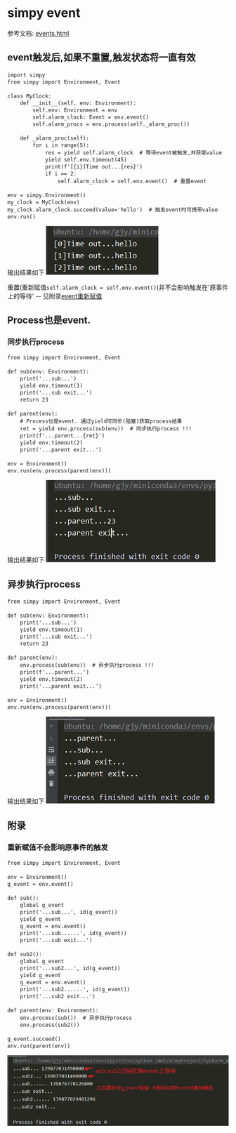 # simpy event

参考文档:
[events.html](https://simpy.readthedocs.io/en/latest/topical_guides/events.html)

## event触发后,如果不重置,触发状态将一直有效
```
import simpy
from simpy import Environment, Event

class MyClock:
    def __init__(self, env: Environment):
        self.env: Environment = env
        self.alarm_clock: Event = env.event()
        self.alarm_procs = env.process(self._alarm_proc())

    def _alarm_proc(self):
        for i in range(5):
            res = yield self.alarm_clock  # 等待event被触发,并获取value
            yield self.env.timeout(45)
            print(f'[{i}]Time out...{res}')
            if i == 2:
                self.alarm_clock = self.env.event()  # 重置event

env = simpy.Environment()
my_clock = MyClock(env)
my_clock.alarm_clock.succeed(value='hello')  # 触发event时可携带value
env.run()

```
输出结果如下
![](images_attachments/897818220964.png)

重置(重新赋值`self.alarm_clock = self.env.event()`)并不会影响触发在'原事件上的等待' -- 见附录[event重新赋值](#event重新赋值)

## Process也是event. 
### 同步执行process 
```
from simpy import Environment, Event

def sub(env: Environment):
    print('...sub...')
    yield env.timeout(1)
    print('...sub exit...')
    return 23

def parent(env):
    # Process也是event. 通过yield可同步(阻塞)获取process结果
    ret = yield env.process(sub(env))  # 同步执行process !!!
    print(f'...parent...{ret}')
    yield env.timeout(2)
    print('...parent exit...')

env = Environment()
env.run(env.process(parent(env)))
```
输出结果如下
![](images_attachments/2280737227257.png)

## 异步执行process
```
from simpy import Environment, Event

def sub(env: Environment):
    print('...sub...')
    yield env.timeout(1)
    print('...sub exit...')
    return 23

def parent(env):
    env.process(sub(env))  # 异步执行process !!!
    print(f'...parent...')
    yield env.timeout(2)
    print('...parent exit...')

env = Environment()
env.run(env.process(parent(env)))

```
输出结果如下
![](images_attachments/1307039247423.png)



## 附录
### <span id="event重新赋值">重新赋值不会影响原事件的触发</span>
```
from simpy import Environment, Event

env = Environment()
g_event = env.event()

def sub():
    global g_event
    print('...sub...', id(g_event))
    yield g_event
    g_event = env.event()
    print('...sub......', id(g_event))
    print('...sub exit...')

def sub2():
    global g_event
    print('...sub2...', id(g_event))
    yield g_event
    g_event = env.event()
    print('...sub2......', id(g_event))
    print('...sub2 exit...')

def parent(env: Environment):
    env.process(sub())  # 异步执行process
    env.process(sub2())

g_event.succeed()
env.run(parent(env))
```
![](images_attachments/1388014250092.png)